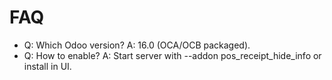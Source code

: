 # FAQ

- Q: Which Odoo version? A: 16.0 (OCA/OCB packaged).
- Q: How to enable? A: Start server with --addon pos_receipt_hide_info or install in UI.
